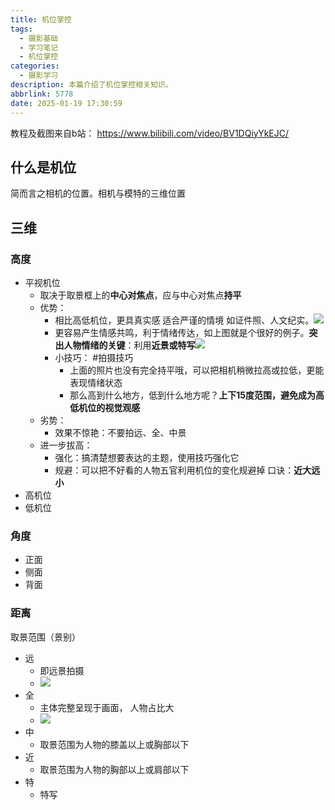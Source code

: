 ```yaml
---
title: 机位掌控
tags:
  - 摄影基础
  - 学习笔记
  - 机位掌控
categories:
  - 摄影学习
description: 本篇介绍了机位掌控相关知识。
abbrlink: 5778
date: 2025-01-19 17:30:59
---
```


教程及截图来自b站： https://www.bilibili.com/video/BV1DQiyYkEJC/

## 什么是机位

简而言之相机的位置。相机与模特的三维位置

## 三维

### 高度

- 平视机位
	- 取决于取景框上的**中心对焦点**，应与中心对焦点**持平**
	- 优势：
		- 相比高低机位，更具真实感  适合严谨的情境 如证件照、人文纪实。![](Snipaste_2025-01-19_20-36-03.png)
		- 更容易产生情感共鸣，利于情绪传达，如上图就是个很好的例子。**突出人物情绪的关键**：利用**近景或特写**![](Snipaste_2025-01-19_20-49-10.png)
		- 小技巧： #拍摄技巧 
			- 上面的照片也没有完全持平哦，可以把相机稍微拉高或拉低，更能表现情绪状态
			- 那么高到什么地方，低到什么地方呢？**上下15度范围，避免成为高低机位的视觉观感**
	- 劣势：
		- 效果不惊艳：不要拍远、全、中景
	- 进一步拔高：
		- 强化：搞清楚想要表达的主题，使用技巧强化它
		- 规避：可以把不好看的人物五官利用机位的变化规避掉 口诀：**近大远小**
- 高机位
- 低机位

### 角度

- 正面
- 侧面
- 背面

### 距离
取景范围（景别）
- 远
	- 即远景拍摄
	- ![](Snipaste_2025-01-19_17-41-06.png)
- 全
	- 主体完整呈现于画面， 人物占比大
	- ![](Snipaste_2025-01-19_17-43-05.png)
- 中
	- 取景范围为人物的膝盖以上或胸部以下
- 近
	- 取景范围为人物的胸部以上或肩部以下
- 特
	- 特写